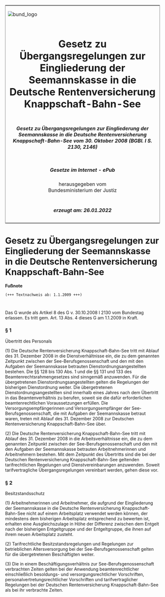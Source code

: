 <span id="DECKBLATT.html"></span>

<table border="0" frame="border" width="100%">

<tr valign="top">

<td align="left">

![bund\_logo](BfJ_2021_Web_de_de.gif)

</td>

<td align="right">

 

</td>

</tr>

<tr align="center" valign="middle">

<td colspan="2">

# Gesetz zu Übergangsregelungen zur Eingliederung der Seemannskasse in die Deutsche Rentenversicherung Knappschaft-Bahn-See

</td>

</tr>

<tr align="center" valign="middle">

<td colspan="2">

##### Gesetz zu Übergangsregelungen zur Eingliederung der Seemannskasse in die Deutsche Rentenversicherung Knappschaft-Bahn-See vom 30. Oktober 2008 (BGBl. I S. 2130, 2146)

</td>

</tr>

<tr align="center" valign="middle">

<td colspan="2">

  
  

##### Gesetze im Internet - ePub  
  
herausgegeben vom  
Bundesministerium der Justiz

</td>

</tr>

<tr align="center" valign="bottom">

<td colspan="2">

  
  

##### erzeugt am: 26.01.2022

</td>

</tr>

</table>

<span id="BJNR214600008.html"></span>

# Gesetz zu Übergangsregelungen zur Eingliederung der Seemannskasse in die Deutsche Rentenversicherung Knappschaft-Bahn-See

<div>

  
**Fußnote**

<div class="jnhtml">

<div>

<div class="jurAbsatz">

  

``` 
(+++ Textnachweis ab: 1.1.2009 +++)

 
```

Das G wurde als Artikel 8 des G v. 30.10.2008 I 2130 vom Bundestag
erlassen. Es tritt gem. Art. 13 Abs. 4 dieses G am 1.1.2009 in Kraft.

</div>

</div>

</div>

</div>

<span id="BJNR214600008BJNE000100000.html"></span>

### § 1  
Übertritt des Personals

<div>

<div class="jnhtml">

<div>

<div class="jurAbsatz">

(1) Die Deutsche Rentenversicherung Knappschaft-Bahn-See tritt mit
Ablauf des 31. Dezember 2008 in die Dienstverhältnisse ein, die zu dem
genannten Zeitpunkt zwischen der See-Berufsgenossenschaft und den mit
den Aufgaben der Seemannskasse betrauten Dienstordnungsangestellten
bestehen. Die §§ 128 bis 130 Abs. 1 und die §§ 131 und 133 des
Beamtenrechtsrahmengesetzes sind sinngemäß anzuwenden. Für die
übergetretenen Dienstordnungsangestellten gelten die Regelungen der
bisherigen Dienstordnung weiter. Die übergetretenen
Dienstordnungsangestellten sind innerhalb eines Jahres nach dem
Übertritt in das Beamtenverhältnis zu berufen, soweit sie die dafür
erforderlichen beamtenrechtlichen Voraussetzungen erfüllen. Die
Versorgungsempfängerinnen und Versorgungsempfänger der
See-Berufsgenossenschaft, die mit Aufgaben der Seemannskasse betraut
waren, treten mit Ablauf des 31. Dezember 2008 zur Deutschen
Rentenversicherung Knappschaft-Bahn-See über.

</div>

<div class="jurAbsatz">

(2) Die Deutsche Rentenversicherung Knappschaft-Bahn-See tritt mit
Ablauf des 31. Dezember 2008 in die Arbeitsverhältnisse ein, die zu dem
genannten Zeitpunkt zwischen der See-Berufsgenossenschaft und den mit
den Aufgaben der Seemannskasse betrauten Arbeitnehmerinnen und
Arbeitnehmern bestehen. Mit dem Zeitpunkt des Übertritts sind die bei
der Deutschen Rentenversicherung Knappschaft-Bahn-See geltenden
tarifrechtlichen Regelungen und Dienstvereinbarungen anzuwenden. Soweit
tarifvertragliche Übergangsregelungen vereinbart werden, gehen diese
vor.

</div>

</div>

</div>

</div>

<span id="BJNR214600008BJNE000200000.html"></span>

### § 2  
Besitzstandsschutz

<div>

<div class="jnhtml">

<div>

<div class="jurAbsatz">

(1) Arbeitnehmerinnen und Arbeitnehmer, die aufgrund der Eingliederung
der Seemannskasse in die Deutsche Rentenversicherung
Knappschaft-Bahn-See nicht auf einem Arbeitsplatz verwendet werden
können, der mindestens dem bisherigen Arbeitsplatz entsprechend zu
bewerten ist, erhalten eine Ausgleichszulage in Höhe der Differenz
zwischen dem Entgelt nach der bisherigen Entgeltgruppe und der
Entgeltgruppe, die ihnen auf ihrem neuen Arbeitsplatz zusteht.

</div>

<div class="jurAbsatz">

(2) Tarifrechtliche Besitzstandsregelungen und Regelungen zur
betrieblichen Altersversorgung bei der See-Berufsgenossenschaft gelten
für die übergetretenen Beschäftigten weiter.

</div>

<div class="jurAbsatz">

(3) Die in einem Beschäftigungsverhältnis zur See-Berufsgenossenschaft
verbrachten Zeiten gelten bei der Anwendung beamtenrechtlicher
einschließlich besoldungs- und versorgungsrechtlicher Vorschriften,
personalvertretungsrechtlicher Vorschriften und tarifvertraglicher
Regelungen bei der Deutschen Rentenversicherung Knappschaft-Bahn-See als
bei ihr verbrachte Zeiten.

</div>

</div>

</div>

</div>
